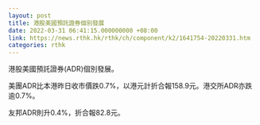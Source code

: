 ```yaml
---
layout: post
title: 港股美國預託證券個別發展
date: 2022-03-31 06:41:15.000000000 +08:00
link: https://news.rthk.hk/rthk/ch/component/k2/1641754-20220331.htm
categories: rthk
---
```


港股美國預託證券(ADR)個別發展。

美團ADR比本港昨日收市價跌0.7%，以港元計折合報158.9元。港交所ADR亦跌逾0.7%。

友邦ADR則升0.4%，折合報82.8元。
